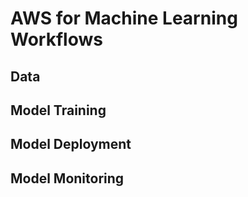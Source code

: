 # AWS for Machine Learning Workflows


## Data

## Model Training

## Model Deployment

## Model Monitoring
